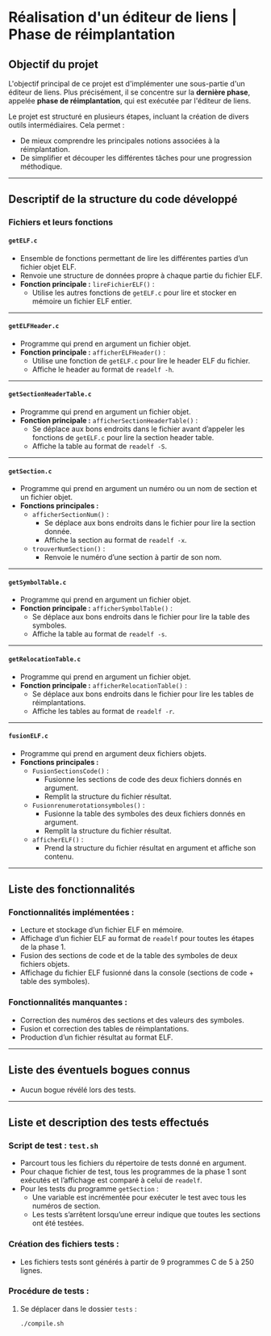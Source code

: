 # Réalisation d'un éditeur de liens | Phase de réimplantation

## **Objectif du projet**
L'objectif principal de ce projet est d'implémenter une sous-partie d'un éditeur de liens. Plus précisément, il se concentre sur la **dernière phase**, appelée **phase de réimplantation**, qui est exécutée par l'éditeur de liens.

Le projet est structuré en plusieurs étapes, incluant la création de divers outils intermédiaires. Cela permet :
- De mieux comprendre les principales notions associées à la réimplantation.
- De simplifier et découper les différentes tâches pour une progression méthodique.

---

## **Descriptif de la structure du code développé**

### **Fichiers et leurs fonctions**

#### `getELF.c`
- Ensemble de fonctions permettant de lire les différentes parties d’un fichier objet ELF.
- Renvoie une structure de données propre à chaque partie du fichier ELF.
- **Fonction principale :** `lireFichierELF()` :
  - Utilise les autres fonctions de `getELF.c` pour lire et stocker en mémoire un fichier ELF entier.

---

#### `getELFHeader.c`
- Programme qui prend en argument un fichier objet.
- **Fonction principale :** `afficherELFHeader()` :
  - Utilise une fonction de `getELF.c` pour lire le header ELF du fichier.
  - Affiche le header au format de `readelf -h`.

---

#### `getSectionHeaderTable.c`
- Programme qui prend en argument un fichier objet.
- **Fonction principale :** `afficherSectionHeaderTable()` :
  - Se déplace aux bons endroits dans le fichier avant d’appeler les fonctions de `getELF.c` pour lire la section header table.
  - Affiche la table au format de `readelf -S`.

---

#### `getSection.c`
- Programme qui prend en argument un numéro ou un nom de section et un fichier objet.
- **Fonctions principales :**
  - `afficherSectionNum()` :
    - Se déplace aux bons endroits dans le fichier pour lire la section donnée.
    - Affiche la section au format de `readelf -x`.
  - `trouverNumSection()` :
    - Renvoie le numéro d’une section à partir de son nom.

---

#### `getSymbolTable.c`
- Programme qui prend en argument un fichier objet.
- **Fonction principale :** `afficherSymbolTable()` :
  - Se déplace aux bons endroits dans le fichier pour lire la table des symboles.
  - Affiche la table au format de `readelf -s`.

---

#### `getRelocationTable.c`
- Programme qui prend en argument un fichier objet.
- **Fonction principale :** `afficherRelocationTable()` :
  - Se déplace aux bons endroits dans le fichier pour lire les tables de réimplantations.
  - Affiche les tables au format de `readelf -r`.

---

#### `fusionELF.c`
- Programme qui prend en argument deux fichiers objets.
- **Fonctions principales :**
  - `FusionSectionsCode()` :
    - Fusionne les sections de code des deux fichiers donnés en argument.
    - Remplit la structure du fichier résultat.
  - `Fusionrenumerotationsymboles()` :
    - Fusionne la table des symboles des deux fichiers donnés en argument.
    - Remplit la structure du fichier résultat.
  - `afficherELF()` :
    - Prend la structure du fichier résultat en argument et affiche son contenu.

---

## **Liste des fonctionnalités**

### **Fonctionnalités implémentées :**
- Lecture et stockage d’un fichier ELF en mémoire.
- Affichage d’un fichier ELF au format de `readelf` pour toutes les étapes de la phase 1.
- Fusion des sections de code et de la table des symboles de deux fichiers objets.
- Affichage du fichier ELF fusionné dans la console (sections de code + table des symboles).

### **Fonctionnalités manquantes :**
- Correction des numéros des sections et des valeurs des symboles.
- Fusion et correction des tables de réimplantations.
- Production d’un fichier résultat au format ELF.

---

## **Liste des éventuels bogues connus**
- Aucun bogue révélé lors des tests.

---

## **Liste et description des tests effectués**

### **Script de test : `test.sh`**
- Parcourt tous les fichiers du répertoire de tests donné en argument.
- Pour chaque fichier de test, tous les programmes de la phase 1 sont exécutés et l’affichage est comparé à celui de `readelf`.
- Pour les tests du programme `getSection` :
  - Une variable est incrémentée pour exécuter le test avec tous les numéros de section.
  - Les tests s’arrêtent lorsqu’une erreur indique que toutes les sections ont été testées.

### **Création des fichiers tests :**
- Les fichiers tests sont générés à partir de 9 programmes C de 5 à 250 lignes.

### **Procédure de tests :**
1. Se déplacer dans le dossier `tests` :
   ```bash
   ./compile.sh
```
